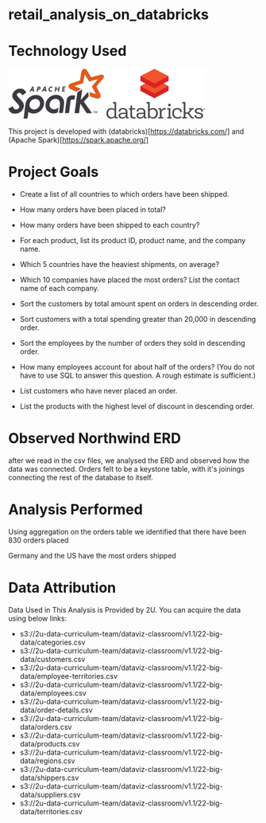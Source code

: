 
# retail_analysis_on_databricks

# Technology Used
<img src='https://github.com/DuncanMPlate/retail_analysis_on_databricks/blob/main/Apache_Spark_logo.png?raw=true' height='100px'>
<img src='https://github.com/DuncanMPlate/retail_analysis_on_databricks/blob/main/databricks-logo.jpg?raw=true?raw=true' height='100px'>

This project is developed with (databricks)[https://databricks.com/] and (Apache Spark)[https://spark.apache.org/]

# Project Goals

* Create a list of all countries to which orders have been shipped.


* How many orders have been placed in total?


* How many orders have been shipped to each country?




* For each product, list its product ID, product name, and the company name.



* Which 5 countries have the heaviest shipments, on average?


* Which 10 companies have placed the most orders? List the contact name of each company.




* Sort the customers by total amount spent on orders in descending order.


* Sort customers with a total spending greater than 20,000 in descending order.


* Sort the employees by the number of orders they sold in descending order.

* How many employees account for about half of the orders? (You do not have to use SQL to answer this question. A rough estimate is sufficient.)



* List customers who have never placed an order.


* List the products with the highest level of discount in descending order.

# Observed Northwind ERD 

after we read in the csv files, we analysed the ERD and observed how the data was connected. Orders felt to be a keystone table, with it's joinings connecting the rest of the database to itself. 

# Analysis Performed

Using aggregation on the orders table we identified that there have been 830 orders placed

Germany and the US have the most orders shipped 
<img src=''>


# Data Attribution
Data Used in This Analysis is Provided by 2U. You can acquire the data using below links: 
* s3://2u-data-curriculum-team/dataviz-classroom/v1.1/22-big-data/categories.csv
* s3://2u-data-curriculum-team/dataviz-classroom/v1.1/22-big-data/customers.csv
* s3://2u-data-curriculum-team/dataviz-classroom/v1.1/22-big-data/employee-territories.csv
* s3://2u-data-curriculum-team/dataviz-classroom/v1.1/22-big-data/employees.csv
* s3://2u-data-curriculum-team/dataviz-classroom/v1.1/22-big-data/order-details.csv
* s3://2u-data-curriculum-team/dataviz-classroom/v1.1/22-big-data/orders.csv
* s3://2u-data-curriculum-team/dataviz-classroom/v1.1/22-big-data/products.csv
* s3://2u-data-curriculum-team/dataviz-classroom/v1.1/22-big-data/regions.csv
* s3://2u-data-curriculum-team/dataviz-classroom/v1.1/22-big-data/shippers.csv
* s3://2u-data-curriculum-team/dataviz-classroom/v1.1/22-big-data/suppliers.csv
* s3://2u-data-curriculum-team/dataviz-classroom/v1.1/22-big-data/territories.csv
